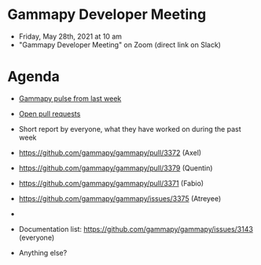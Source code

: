 # Gammapy Developer Meeting

* Friday, May 28th, 2021 at 10 am
* "Gammapy Developer Meeting" on Zoom (direct link on Slack)
# Agenda

* [Gammapy pulse from last week](https://github.com/gammapy/gammapy/pulse)
* [Open pull requests](https://github.com/gammapy/gammapy/pulls)
* Short report by everyone, what they have worked on during the past week 


* https://github.com/gammapy/gammapy/pull/3372 (Axel)
* https://github.com/gammapy/gammapy/pull/3379 (Quentin)
* https://github.com/gammapy/gammapy/pull/3371 (Fabio)
* https://github.com/gammapy/gammapy/issues/3375 (Atreyee)
* 

* Documentation list: https://github.com/gammapy/gammapy/issues/3143 (everyone)
* Anything else?
